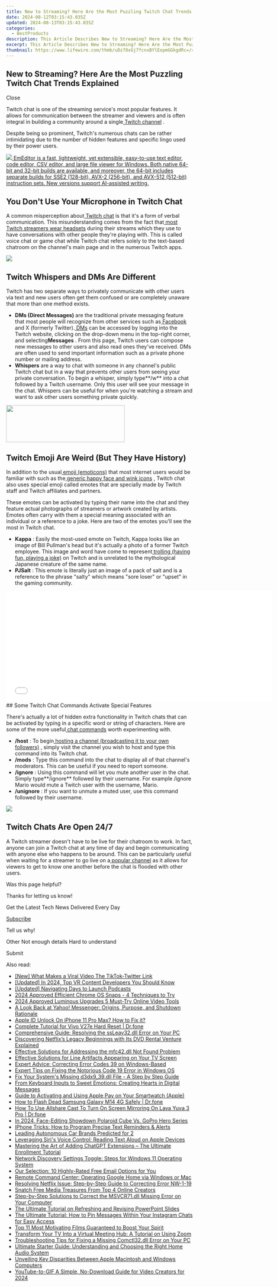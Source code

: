 ```yaml
---
title: New to Streaming? Here Are the Most Puzzling Twitch Chat Trends Explained
date: 2024-08-12T03:15:43.035Z
updated: 2024-08-13T03:15:43.035Z
categories:
  - BestProducts
description: This Article Describes New to Streaming? Here Are the Most Puzzling Twitch Chat Trends Explained
excerpt: This Article Describes New to Streaming? Here Are the Most Puzzling Twitch Chat Trends Explained
thumbnail: https://www.lifewire.com/thmb/uDz78xGj7fcnxBYlEopmGGkgdRc=/400x300/filters:no_upscale():max_bytes(150000):strip_icc():format(webp)/image-twitchchat-59f83357519de20011721065.jpg
---
```


## New to Streaming? Here Are the Most Puzzling Twitch Chat Trends Explained

Close 

 Twitch chat is one of the streaming service's most popular features. It allows for communication between the streamer and viewers and is often integral in building a community around a single[ Twitch channel](https://www.lifewire.com/what-is-twitch-4143337) .

 Despite being so prominent, Twitch's numerous chats can be rather intimidating due to the number of hidden features and specific lingo used by their power users.

<!-- affiliate ads begin -->
<a href="https://shop.emeditor.com/order/checkout.php?PRODS=4610657&QTY=1&AFFILIATE=108875&CART=1"><img src="https://www.emeditor.com/wp-content/uploads/2024/06/emeditor_chat_ai.png" border="0">
EmEditor is a fast, lightweight, yet extensible, easy-to-use text editor, code editor, CSV editor, and large file viewer for Windows. Both native 64-bit and 32-bit builds are available, and moreover, the 64-bit includes separate builds for SSE2 (128-bit), AVX-2 (256-bit), and AVX-512 (512-bit) instruction sets. New versions support AI-assisted writing.</a>
<!-- affiliate ads end -->
##  You Don't Use Your Microphone in Twitch Chat 

 A common misperception about[ Twitch chat](https://www.lifewire.com/what-is-twitch-4143337) is that it's a form of verbal communication. This misunderstanding comes from the fact that[ most Twitch streamers wear headsets](https://www.lifewire.com/twitch-streaming-with-obs-studio-4151808) during their streams which they use to have conversations with other people they're playing with. This is called voice chat or game chat while Twitch chat refers solely to the text-based chatroom on the channel's main page and in the numerous Twitch apps.

<!-- affiliate ads begin -->
<a href="https://store.advancedwebranking.com/order/checkout.php?PRODS=4715051&QTY=1&AFFILIATE=108875&CART=1"><img src="https://secure.avangate.com/images/merchant/14edc6ebfdae2e23bbed83d67f50e983/products/33_awr%20logo.png" border="0"></a>
<!-- affiliate ads end -->
##  Twitch Whispers and DMs Are Different 

 Twitch has two separate ways to privately communicate with other users via text and new users often get them confused or are completely unaware that more than one method exists.

* **DMs (Direct Messages)** are the traditional private messaging feature that most people will recognize from other services such as[ Facebook](https://www.lifewire.com/what-is-facebook-3486391) and X (formerly Twitter).[ DMs](https://www.lifewire.com/slide-into-dms-meaning-3485730) can be accessed by logging into the Twitch website, clicking on the drop-down menu in the top-right corner, and selecting**Messages** . From this page, Twitch users can compose new messages to other users and also read ones they've received. DMs are often used to send important information such as a private phone number or mailing address.
* **Whispers** are a way to chat with someone in any channel's public Twitch chat but in a way that prevents other users from seeing your private conversation. To begin a whisper, simply type**/w** into a chat followed by a Twitch username. Only this user will see your message in the chat. Whispers can be useful for when you're watching a stream and want to ask other users something private quickly.

<!-- affiliate ads begin -->
<a href="https://godlikehost.sjv.io/c/5597632/1920054/21774" target="_top" id="1920054"><img src="//a.impactradius-go.com/display-ad/21774-1920054" border="0" alt="" width="320" height="100"/></a><img height="0" width="0" src="https://imp.pxf.io/i/5597632/1920054/21774" style="position:absolute;visibility:hidden;" border="0" />
<!-- affiliate ads end -->
##  Twitch Emoji Are Weird (But They Have History) 

 In addition to the usual[ emoji (emoticons)](https://www.lifewire.com/most-popular-twitch-emotes-4177985) that most internet users would be familiar with such as the[ generic happy face and wink icons](https://www.lifewire.com/what-are-the-most-popular-emoji-3485892) , Twitch chat also uses special emoji called emotes that are specially made by Twitch staff and Twitch affiliates and partners.

 These emotes can be activated by typing their name into the chat and they feature actual photographs of streamers or artwork created by artists. Emotes often carry with them a special meaning associated with an individual or a reference to a joke. Here are two of the emotes you'll see the most in Twitch chat.

* **Kappa** : Easily the most-used emote on Twitch, Kappa looks like an image of Bill Pullman's head but it's actually a photo of a former Twitch employee. This image and word have come to represent[ trolling (having fun, playing a joke)](https://www.lifewire.com/what-is-internet-trolling-3485891) on Twitch and is unrelated to the mythological Japanese creature of the same name.
* **PJSalt** : This emote is literally just an image of a pack of salt and is a reference to the phrase "salty" which means "sore loser" or "upset" in the gaming community.

<!-- affiliate ads begin -->
<iframe id="iframe_672" src="//a.impactradius-go.com/gen-ad-code/5597632/1959812/17834/" width="720" height="300" scrolling="no" frameborder="0" marginheight="0" marginwidth="0"></iframe>
<!-- affiliate ads end -->
##  Some Twitch Chat Commands Activate Special Features 

 There's actually a lot of hidden extra functionality in Twitch chats that can be activated by typing in a specific word or string of characters. Here are some of the more useful[ chat commands](https://www.lifewire.com/complete-list-of-twitch-commands-5077008) worth experimenting with.

* **/host** : To begin[ hosting a channel (broadcasting it to your own followers)](https://www.lifewire.com/host-someone-on-twitch-4145391) , simply visit the channel you wish to host and type this command into its Twitch chat.
* **/mods** : Type this command into the chat to display all of that channel's moderators. This can be useful if you need to report someone.
* **/ignore** : Using this command will let you mute another user in the chat. Simply type**/ignore** followed by their username. For example /ignore Mario would mute a Twitch user with the username, Mario.
* **/unignore** : If you want to unmute a muted user, use this command followed by their username.

<!-- affiliate ads begin -->
<a href="https://shop.manycam.com/order/checkout.php?PRODS=17728032&QTY=1&AFFILIATE=108875&CART=1"><img src="https://secure.avangate.com/images/merchant/8230bea7d54bcdf99cdfe85cb07313d5/mcaffbanner920x120.png" border="0"></a>
<!-- affiliate ads end -->
##  Twitch Chats Are Open 24/7 

 A Twitch streamer doesn't have to be live for their chatroom to work. In fact, anyone can join a Twitch chat at any time of day and begin communicating with anyone else who happens to be around. This can be particularly useful when waiting for a streamer to go live on a[ popular channel](https://www.lifewire.com/gain-more-twitch-followers-4140659) as it allows for viewers to get to know one another before the chat is flooded with other users.

Was this page helpful?

Thanks for letting us know!

 Get the Latest Tech News Delivered Every Day

[ Subscribe ](https://www.lifewire.com/#) 

Tell us why!

 Other  Not enough details  Hard to understand 

 Submit 

<ins class="adsbygoogle"
     style="display:block"
     data-ad-format="autorelaxed"
     data-ad-client="ca-pub-7571918770474297"
     data-ad-slot="1223367746"></ins>



<ins class="adsbygoogle"
     style="display:block"
     data-ad-client="ca-pub-7571918770474297"
     data-ad-slot="8358498916"
     data-ad-format="auto"
     data-full-width-responsive="true"></ins>

<span class="atpl-alsoreadstyle">Also read:</span>
<div><ul>
<li><a href="https://twitter-videos.techidaily.com/new-what-makes-a-viral-video-the-tiktok-twitter-link/"><u>[New] What Makes a Viral Video  The TikTok-Twitter Link</u></a></li>
<li><a href="https://vp-tips.techidaily.com/updated-in-2024-top-vr-content-developers-you-should-know/"><u>[Updated] In 2024, Top VR Content Developers You Should Know</u></a></li>
<li><a href="https://extra-skills.techidaily.com/updated-navigating-days-to-launch-podcasts/"><u>[Updated] Navigating Days to Launch Podcasts</u></a></li>
<li><a href="https://screen-activity-recording.techidaily.com/2024-approved-efficient-chrome-os-snaps-4-techniques-to-try/"><u>2024 Approved  Efficient Chrome OS Snaps - 4 Techniques to Try</u></a></li>
<li><a href="https://extra-guidance.techidaily.com/2024-approved-luminous-upgrades-5-must-try-online-video-tools/"><u>2024 Approved  Luminous Upgrades  5 Must-Try Online Video Tools</u></a></li>
<li><a href="https://techtrends.techidaily.com/a-look-back-at-yahoo-messenger-origins-purpose-and-shutdown-rationale/"><u>A Look Back at Yahoo! Messenger: Origins, Purpose, and Shutdown Rationale</u></a></li>
<li><a href="https://apple-account.techidaily.com/apple-id-unlock-on-iphone-11-pro-max-how-to-fix-it-by-drfone-ios/"><u>Apple ID Unlock On iPhone 11 Pro Max? How to Fix it?</u></a></li>
<li><a href="https://techidaily.com/complete-tutorial-for-vivo-v27e-hard-reset-drfone-by-drfone-reset-android-reset-android/"><u>Complete Tutorial for Vivo V27e Hard Reset | Dr.fone</u></a></li>
<li><a href="https://techtrends.techidaily.com/comprehensive-guide-resolving-the-ssleay32dll-error-on-your-pc/"><u>Comprehensive Guide: Resolving the ssLeay32.dll Error on Your PC</u></a></li>
<li><a href="https://techtrends.techidaily.com/discovering-netflixs-legacy-beginnings-with-its-dvd-rental-venture-explained/"><u>Discovering Netflix’s Legacy Beginnings with Its DVD Rental Venture Explained</u></a></li>
<li><a href="https://techtrends.techidaily.com/effective-solutions-for-addressing-the-mfc42dll-not-found-problem/"><u>Effective Solutions for Addressing the mfc42.dll Not Found Problem</u></a></li>
<li><a href="https://techtrends.techidaily.com/effective-solutions-for-line-artifacts-appearing-on-your-tv-screen/"><u>Effective Solutions for Line Artifacts Appearing on Your TV Screen</u></a></li>
<li><a href="https://techtrends.techidaily.com/expert-advice-correcting-error-codes-39-on-windows-based/"><u>Expert Advice: Correcting Error Codes 39 on Windows-Based</u></a></li>
<li><a href="https://techtrends.techidaily.com/expert-tips-on-fixing-the-notorious-code-19-error-in-windows-os/"><u>Expert Tips on Fixing the Notorious Code 19 Error in Windows OS</u></a></li>
<li><a href="https://techtrends.techidaily.com/fix-your-systems-missing-d3dx939dll-file-a-step-by-step-guide/"><u>Fix Your System's Missing d3dx9_39.dll File - A Step by Step Guide</u></a></li>
<li><a href="https://techtrends.techidaily.com/from-keyboard-inputs-to-sweet-emotions-creating-hearts-in-digital-messages/"><u>From Keyboard Inputs to Sweet Emotions: Creating Hearts in Digital Messages</u></a></li>
<li><a href="https://techtrends.techidaily.com/guide-to-activating-and-using-apple-pay-on-your-smartwatch-apple/"><u>Guide to Activating and Using Apple Pay on Your Smartwatch (Apple)</u></a></li>
<li><a href="https://fix-guide.techidaily.com/how-to-flash-dead-samsung-galaxy-m14-4g-safely-drfone-by-drfone-fix-android-problems-fix-android-problems/"><u>How to Flash Dead Samsung Galaxy M14 4G Safely | Dr.fone</u></a></li>
<li><a href="https://screen-mirror.techidaily.com/how-to-use-allshare-cast-to-turn-on-screen-mirroring-on-lava-yuva-3-pro-drfone-by-drfone-android/"><u>How To Use Allshare Cast To Turn On Screen Mirroring On Lava Yuva 3 Pro | Dr.fone</u></a></li>
<li><a href="https://some-knowledge.techidaily.com/in-2024-face-editing-showdown-polaroid-cube-vs-gopro-hero-series/"><u>In 2024, Face-Editing Showdown  Polaroid Cube Vs. GoPro Hero Series</u></a></li>
<li><a href="https://techtrends.techidaily.com/iphone-tricks-how-to-program-precise-text-reminders-and-alerts/"><u>IPhone Tricks: How to Program Precise Text Reminders & Alerts</u></a></li>
<li><a href="https://techtrends.techidaily.com/leading-autonomous-car-brands-predicted-for-2/"><u>Leading Autonomous Car Brands Predicted for 2</u></a></li>
<li><a href="https://techtrends.techidaily.com/leveraging-siris-voice-control-reading-text-aloud-on-apple-devices/"><u>Leveraging Siri's Voice Control: Reading Text Aloud on Apple Devices</u></a></li>
<li><a href="https://tech-revival.techidaily.com/mastering-the-art-of-adding-chatgpt-extensions-the-ultimate-enrollment-tutorial/"><u>Mastering the Art of Adding ChatGPT Extensions – The Ultimate Enrollment Tutorial</u></a></li>
<li><a href="https://techtrends.techidaily.com/network-discovery-settings-toggle-steps-for-windows-11-operating-system/"><u>Network Discovery Settings Toggle: Steps for Windows 11 Operating System</u></a></li>
<li><a href="https://techtrends.techidaily.com/our-selection-10-highly-rated-free-email-options-for-you/"><u>Our Selection: 10 Highly-Rated Free Email Options for You</u></a></li>
<li><a href="https://techtrends.techidaily.com/remote-command-center-operating-google-home-via-windows-or-mac/"><u>Remote Command Center: Operating Google Home via Windows or Mac</u></a></li>
<li><a href="https://techtrends.techidaily.com/resolving-netflix-issue-step-by-step-guide-to-correcting-error-nw-1-19/"><u>Resolving Netflix Issue: Step-by-Step Guide to Correcting Error NW-1-19</u></a></li>
<li><a href="https://youtube-videos.techidaily.com/snatch-free-media-treasures-from-top-4-online-creators/"><u>Snatch Free Media Treasures From Top 4 Online Creators</u></a></li>
<li><a href="https://techtrends.techidaily.com/step-by-step-solutions-to-correct-the-msvcr71dll-missing-error-on-your-computer/"><u>Step-by-Step Solutions to Correct the MSVCR71.dll Missing Error on Your Computer</u></a></li>
<li><a href="https://techtrends.techidaily.com/the-ultimate-tutorial-on-refreshing-and-revising-powerpoint-slides/"><u>The Ultimate Tutorial on Refreshing and Revising PowerPoint Slides</u></a></li>
<li><a href="https://techtrends.techidaily.com/the-ultimate-tutorial-how-to-pin-messages-within-your-instagram-chats-for-easy-access/"><u>The Ultimate Tutorial: How to Pin Messages Within Your Instagram Chats for Easy Access</u></a></li>
<li><a href="https://techtrends.techidaily.com/top-11-most-motivating-films-guaranteed-to-boost-your-spirit/"><u>Top 11 Most Motivating Films Guaranteed to Boost Your Spirit</u></a></li>
<li><a href="https://techtrends.techidaily.com/transform-your-tv-into-a-virtual-meeting-hub-a-tutorial-on-using-zoom/"><u>Transform Your TV Into a Virtual Meeting Hub: A Tutorial on Using Zoom</u></a></li>
<li><a href="https://techtrends.techidaily.com/troubleshooting-tips-for-fixing-a-missing-comctl32dll-error-on-your-pc/"><u>Troubleshooting Tips for Fixing a Missing Comctl32.dll Error on Your PC</u></a></li>
<li><a href="https://techtrends.techidaily.com/ultimate-starter-guide-understanding-and-choosing-the-right-home-audio-system/"><u>Ultimate Starter Guide: Understanding and Choosing the Right Home Audio System</u></a></li>
<li><a href="https://techtrends.techidaily.com/unveiling-key-disparities-between-apple-macintosh-and-windows-computers/"><u>Unveiling Key Disparities Between Apple Macintosh and Windows Computers</u></a></li>
<li><a href="https://facebook-record-videos.techidaily.com/youtube-to-gif-a-simple-no-download-guide-for-video-creators-for-2024/"><u>YouTube-to-GIF  A Simple, No-Download Guide for Video Creators for 2024</u></a></li>
</ul></div>
